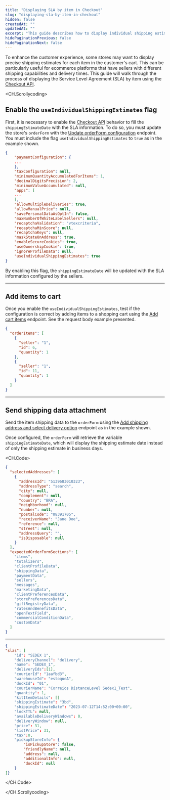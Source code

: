 ```yaml
---
title: "Displaying SLA by item in Checkout"
slug: "displaying-sla-by-item-in-checkout"
hidden: false
createdAt: ""
updatedAt: ""
excerpt: "This guide describes how to display individual shipping estimates for items in a customer's cart on an ecommerce platform using the Checkout API."
hidePaginationPrevious: false
hidePaginationNext: false
---
```


To enhance the customer experience, some stores may want to display precise shipping estimates for each item in the customer's cart. This can be particularly useful for ecommerce platforms that have sellers with different shipping capabilities and delivery times. This guide will walk through the process of displaying the Service Level Agreement (SLA) by item using the [Checkout API](https://developers.vtex.com/docs/api-reference/checkout-api).

<CH.Scrollycoding>

## Enable the `useIndividualShippingEstimates` flag

First, it is necessary to enable the [Checkout API](https://developers.vtex.com/docs/api-reference/checkout-api) behavior to fill the `shippingEstimateDate` with the SLA information. To do so, you must update the store's `orderForm` with the [Update orderForm configuration](https://developers.vtex.com/docs/api-reference/checkout-api#post-/api/checkout/pvt/configuration/orderForm) endpoint. You must include the flag `useIndividualShippingEstimates` to `true` as in the example shown.

```json Request mark=23
{
    "paymentConfiguration": {
    ...
    },
    "taxConfiguration": null,
    "minimumQuantityAccumulatedForItems": 1,
    "decimalDigitsPrecision": 2,
    "minimumValueAccumulated": null,
    "apps": [
    ...
    ],
    "allowMultipleDeliveries": true,
    "allowManualPrice": null,
    "savePersonalDataAsOptIn": false,
    "maxNumberOfWhiteLabelSellers": null,
    "recaptchaValidation": "vtexcriteria",
    "recaptchaMinScore": null,
    "recaptchaKeys": null,
    "maskStateOnAddress": true,
    "enableSecureCookies": true,
    "useOwnershipCookie": true,
    "ignoreProfileData": null,
    "useIndividualShippingEstimates": true
}
```

By enabling this flag, the `shippingEstimateDate` will be updated with the SLA information configured by the sellers.

---

## Add items to cart

Once you enable the `useIndividualShippingEstimates`, test if the configuration is correct by adding items to a shopping cart using the [Add cart items](https://developers.vtex.com/docs/api-reference/checkout-api#post-/api/checkout/pub/orderForm/-orderFormId-/items) endpoint. See the request body example presented.

```json Request
{
  "orderItems": [
    {
      "seller": "1",
      "id": 6,
      "quantity": 1
    },
    {
      "seller": "1",
      "id": 11,
      "quantity": 1
    }
  ]
}
```

---

## Send shipping data attachment

Send the item shipping data to the `orderForm` using the [Add shipping address and select delivery option](https://developers.vtex.com/docs/api-reference/checkout-api#post-/api/checkout/pub/orderForm/-orderFormId-/attachments/shippingData) endpoint as in the example shown.

Once configured, the `orderForm` will retrieve the variable `shippingEstimateDate`, which will display the shipping estimate date instead of only the shipping estimate in business days.

<CH.Code>

```json Request
{
  "selectedAddresses": [
    {
      "addressId": "5139683010323",
      "addressType": "search",
      "city": null,
      "complement": null,
      "country": "BRA",
      "neighborhood": null,
      "number": null,
      "postalCode": "08391705",
      "receiverName": "Jane Doe",
      "reference": null,
      "street": null,
      "addressQuery": "",
      "isDisposable": null
    }
  ],
  "expectedOrderFormSections": [
    "items",
    "totalizers",
    "clientProfileData",
    "shippingData",
    "paymentData",
    "sellers",
    "messages",
    "marketingData",
    "clientPreferencesData",
    "storePreferencesData",
    "giftRegistryData",
    "ratesAndBenefitsData",
    "openTextField",
    "commercialConditionData",
    "customData"
  ]
}
```

---

```json Response
{
"slas": [
    "id": "SEDEX 1",
    "deliveryChannel": "delivery",
    "name": "SEDEX_1",
    "deliveryIds":[1],
    "courierId": "1aafbd3",
    "warehouseId": "estoqueA",
    "dockId": "01",
    "courierName": "Correios DistanceLevel Sedex1_Test",
    "quantity": 1,
    "kitItemDetails": []
    "shippingEstimate": "3bd",
    "shippingEstimateDate": "2023-07-12T14:52:00+00:00",
    "lockTTL": null,
    "availableDeliveryWindows": 0,
    "deliveryWindow": null,
    "price": 31,
    "listPrice": 31,
    "tax":0,
    "pickupStoreInfo": {
        "isPickupStore": false,
        "friendlyName": null,
        "address": null,
        "additionalInfo": null,
        "dockId": null
    }
]}
```

</CH.Code>

</CH.Scrollycoding>
